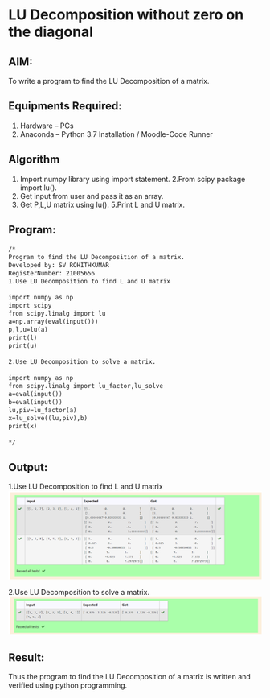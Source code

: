 # LU Decomposition without zero on the diagonal

## AIM:
To write a program to find the LU Decomposition of a matrix.

## Equipments Required:
1. Hardware – PCs
2. Anaconda – Python 3.7 Installation / Moodle-Code Runner

## Algorithm
1. Import numpy library using import statement.
2.From scipy package import lu(). 
3. Get input from user and pass it as an array.
4. Get P,L,U matrix using lu().
5.Print L and U matrix.

## Program:
```
/*
Program to find the LU Decomposition of a matrix.
Developed by: SV ROHITHKUMAR
RegisterNumber: 21005656
1.Use LU Decomposition to find L and U matrix

import numpy as np
import scipy
from scipy.linalg import lu
a=np.array(eval(input()))
p,l,u=lu(a)
print(l)
print(u)

2.Use LU Decomposition to solve a matrix.

import numpy as np
from scipy.linalg import lu_factor,lu_solve
a=eval(input())
b=eval(input())
lu,piv=lu_factor(a)
x=lu_solve((lu,piv),b)
print(x)

*/
```

## Output:
1.Use LU Decomposition to find L and U matrix
![gitlogo](ludecomposition.png)

2.Use LU Decomposition to solve a matrix.
![gitlogo](ludecomposition2.png)
## Result:
Thus the program to find the LU Decomposition of a matrix is written and verified using python programming.

